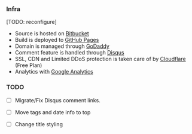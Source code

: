 ### Infra ###

[TODO: reconfigure]
- Source is hosted on [Bitbucket](https://bitbucket.org/)
- Build is deployed to [GitHub Pages](https://pages.github.com/)
- Domain is managed through [GoDaddy](https://godaddy.com/)
- Comment feature is handled through [Disqus](https://disqus.com/)
- SSL, CDN and Limited DDoS protection is taken care of by [Cloudflare](https://www.cloudflare.com/welcome) (Free Plan)
- Analytics with [Google Analytics](https://analytics.google.com/)

### TODO ###

- [ ] Migrate/Fix Disqus comment links.
- [ ] Move tags and date info to top
- [ ] Change title styling
 